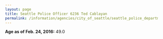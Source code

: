```yaml
---
layout: page
title: Seattle Police Officer 6236 Ted Cablayan
permalink: /information/agencies/city_of_seattle/seattle_police_department/copbook/6236/
---
```


**Age as of Feb. 24, 2016:** 49.0
